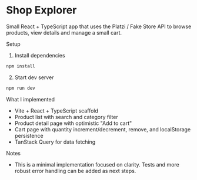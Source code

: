 # Shop Explorer

Small React + TypeScript app that uses the Platzi / Fake Store API to browse products, view details and manage a small cart.

Setup

1. Install dependencies

```bash
npm install
```

2. Start dev server

```bash
npm run dev
```

What I implemented

- Vite + React + TypeScript scaffold
- Product list with search and category filter
- Product detail page with optimistic "Add to cart"
- Cart page with quantity increment/decrement, remove, and localStorage persistence
- TanStack Query for data fetching

Notes

- This is a minimal implementation focused on clarity. Tests and more robust error handling can be added as next steps.
